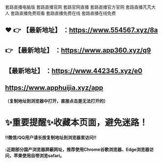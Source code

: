 #### 
套路直播电脑版
套路直播官网
套路官网直播
套路直播官方官网
套路直播芃芃大人
套路直播免费观看
套路直播免费在线
套路直播在线免费


 :heart: :point_right: 【最新地址】 ：https://www.554567.xyz/8a
 ------
:point_right: 【最新地址】 ：https://www.app360.xyz/q9
 ------
【最新地址】 ：https://www.442345.xyz/e0
 ------
https://www.apphuijia.xyz/app
 ------

#### （复制地址到浏览器中打开，直接点击是无法打开的）
# :sparkles:重要提醒:sparkles:收藏本页面，避免迷路！
#### ‼️微信/QQ用户请长按复制地址到浏览器里访问‼
#### :近期部分国产浏览器屏蔽网址，推荐使用Chrome谷歌浏览器、Edge浏览器访问，苹果使用自带浏览safari。
